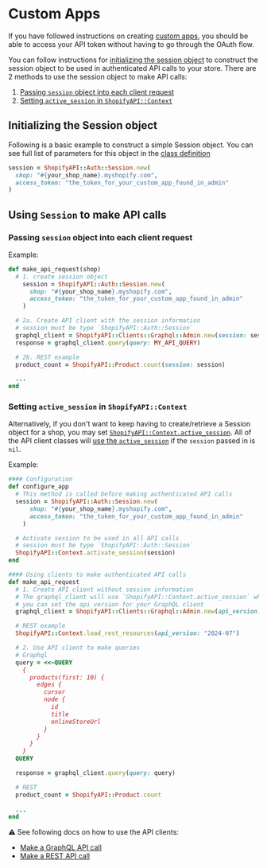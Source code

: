 # Custom Apps

If you have followed instructions on creating [custom apps](https://help.shopify.com/current/manual/apps/app-types/custom-apps), you should be able to access your API token without having to go through the OAuth flow.

You can follow instructions for [initializing the session object](#initializing-the-session-object) to construct the session object to be used in authenticated API calls to your store.  There are 2 methods to use the session object to make API calls:
1. [Passing `session` object into each client request](#passing-session-object-into-each-client-request)
2. [Setting `active_session` in `ShopifyAPI::Context`](#setting-active-session-in-shopifyapicontext)

## Initializing the Session object
Following is a basic example to construct a simple Session object. You can see full list of parameters for this object in the [class definition](https://github.com/Shopify/shopify-api-ruby/blob/main/lib/shopify_api/auth/session.rb)
```ruby
session = ShopifyAPI::Auth::Session.new(
  shop: "#{your_shop_name}.myshopify.com",
  access_token: "the_token_for_your_custom_app_found_in_admin"
)

```
## Using `Session` to make API calls

### Passing `session` object into each client request
Example:
```ruby
def make_api_request(shop)
  # 1. create session object
    session = ShopifyAPI::Auth::Session.new(
      shop: "#{your_shop_name}.myshopify.com",
      access_token: "the_token_for_your_custom_app_found_in_admin"
    )

  # 2a. Create API client with the session information
  # session must be type `ShopifyAPI::Auth::Session`
  graphql_client = ShopifyAPI::Clients::Graphql::Admin.new(session: session)
  response = graphql_client.query(query: MY_API_QUERY)

  # 2b. REST example
  product_count = ShopifyAPI::Product.count(session: session)

  ...
end
```

### Setting `active_session` in `ShopifyAPI::Context`
Alternatively, if you don't want to keep having to create/retrieve a Session object for a shop, you may set [`ShopifyAPI::Context.active_session`](https://github.com/Shopify/shopify-api-ruby/blob/main/lib/shopify_api/context.rb#L144).
All of the API client classes will [use the `active_session`](https://github.com/Shopify/shopify-api-ruby/blob/c3bb9d8f8b6053756149a4cf9299e059ec337544/lib/shopify_api/clients/http_client.rb#L13) if the `session` passed in is `nil`.

Example:
```ruby
#### Configuration
def configure_app
  # This method is called before making authenticated API calls
  session = ShopifyAPI::Auth::Session.new(
      shop: "#{your_shop_name}.myshopify.com",
      access_token: "the_token_for_your_custom_app_found_in_admin"
    )

  # Activate session to be used in all API calls
  # session must be type `ShopifyAPI::Auth::Session`
  ShopifyAPI::Context.activate_session(session)
end

#### Using clients to make authenticated API calls
def make_api_request
  # 1. Create API client without session information
  # The graphql_client will use `ShopifyAPI::Context.active_session` when making API calls
  # you can set the api version for your GraphQL client
  graphql_client = ShopifyAPI::Clients::Graphql::Admin.new(api_version: "2024-07")

  # REST example
  ShopifyAPI::Context.load_rest_resources(api_version: "2024-07")

  # 2. Use API client to make queries
  # Graphql
  query = <<~QUERY
    {
      products(first: 10) {
        edges {
          cursor
          node {
            id
            title
            onlineStoreUrl
          }
        }
      }
    }
  QUERY

  response = graphql_client.query(query: query)

  # REST
  product_count = ShopifyAPI::Product.count
  
  ...
end

```

⚠️ See following docs on how to use the API clients:
- [Make a GraphQL API call](https://github.com/Shopify/shopify-api-ruby/blob/main/docs/usage/graphql.md)
- [Make a REST API call](https://github.com/Shopify/shopify-api-ruby/blob/main/docs/usage/rest.md)
